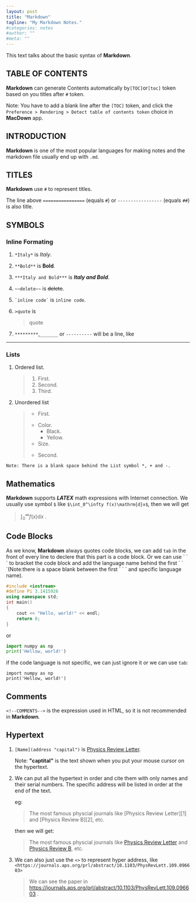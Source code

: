 ```yaml
---
layout: post
title: "Markdown"
tagline: "My Markdown Notes."
#categories: notes
#author: ""
#meta: ""
---
```

This text talks about the basic syntax of **Markdown**.

## TABLE OF CONTENTS
**Markdown** can generate Contents automatically by`[TOC]`or`[toc]` token based on you titles after `#` token.

Note: You have to add a blank line after the `[TOC]` token, and click the `Preference > Rendering > Detect table of contents token` choice in **MacDown** app.

## INTRODUCTION
**Markdown** is one of the most popular languages for making notes and the markdown file usually end up with ```.md```. 

## TITLES
**Markdown** use `#` to represent titles.

The line above `================` (equals `#`) or `-----------------` (equals `##`) is also title.


## SYMBOLS

### Inline Formating
1. `*Italy*` is *Italy*.
2. `**Bold**` is **Bold**.
3. `***Italy and Bold***` is ***Italy and Bold***.
4. `~~delete~~` is ~~delete~~.  
5. ``` `inline code` ``` is `inline code`.
6. `>quote` is
 
	>quote
7. `*********`,`_______` or `----------` will be a line, like 
**********

### Lists
1. Ordered list.

	> 1. First.
	> 2. Second.
	> 3. Third.
	
2. Unordered list
	>*	First.
	>	+ Color.
	>		- Black.
	>		- Yellow.
	>	+ Size.
	>*	Second.

`Note: There is a blank space behind the List symbol *, + and -.`

## Mathematics
**Markdown** supports ***LATEX*** math expressions with Internet connection.
We usually use symbol `$` like `$\int_0^\infty f(x)\mathrm{d}x$`, then we will get
>$\int_0^\infty f(x)\mathrm{d}x$
.


## Code Blocks
As we know, **Markdown** always quotes code blocks, we can add `tab` in the front of every line to declere that this part is a code block. Or we can use \` \` \` to bracket the code block and add the language name behind the first \` \` \`(Note:there is a space blank between the first \` \` \` and specific language name).


``` cpp
#include <iostream>
#define Pi 3.1415926
using namespace std;
int main()
{
	cout << "Hello, world!" << endl;
	return 0;
}
```
or

``` python
import numpy as np
print('Hellow, world!')
```
if the code language is not specific, we can just ignore it or we can use `tab`:

	import numpy as np
	print('Hellow, world!')

## Comments
`<!--COMMENTS-->` is the expression used in HTML, so it is not recommended in **Markdown**.
<!--my comments-->

## Hypertext
1. `[Name](address "capital")` is
[Physics Review Letter](https://journals.aps.org/prl/abstract/10.1103/PhysRevLett.109.096603 "Shufeng Zhang").

	Note: **"captital"** is the text shown when you put your mouse cursor on the hypertext.

2. We can put all the hypertext in order and cite them with only names and their serial numbers. The specific address will be listed in order at the end of the text.
	
	eg:
	
	>The most famous physcial journals like [Physics Review Letter]\[1] and [Physics Review B]\[2], etc.

	>[1]:https://journals.aps.org/prl/abstract/10.1103/PhysRevLett.109.096603 "Shufeng Zhang"
	>[2]:https://journals.aps.org/prb/abstract/10.1103/PhysRevB.71.184426 "Jianwei Zhang"
	
	then we will get:
	>The most famous physcial journals like [Physics Review Letter][1] and [Physics Review B][2], etc.

[1]:https://journals.aps.org/prl/abstract/10.1103/PhysRevLett.109.096603 "Shufeng Zhang"
[2]:https://journals.aps.org/prb/abstract/10.1103/PhysRevB.71.184426 "Jianwei Zhang"

3. We can also just use the `<>` to represent hyper address, like
` <https://journals.aps.org/prl/abstract/10.1103/PhysRevLett.109.096603> `
	>We can see the paper in <https://journals.aps.org/prl/abstract/10.1103/PhysRevLett.109.096603> .
	